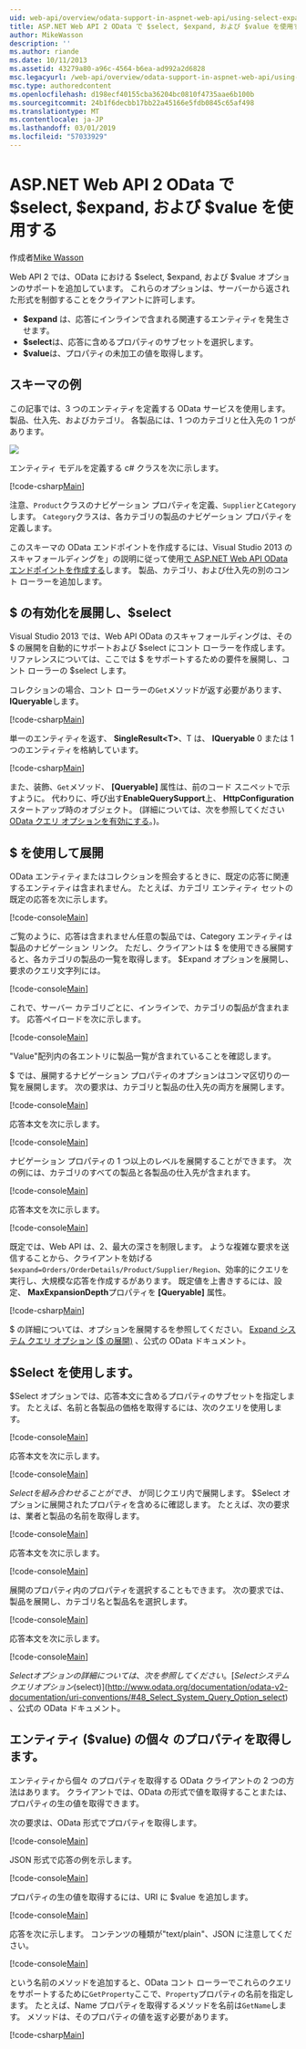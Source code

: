 ```yaml
---
uid: web-api/overview/odata-support-in-aspnet-web-api/using-select-expand-and-value
title: ASP.NET Web API 2 OData で $select, $expand, および $value を使用する |Microsoft ドキュメント
author: MikeWasson
description: ''
ms.author: riande
ms.date: 10/11/2013
ms.assetid: 43279a80-a96c-4564-b6ea-ad992a2d6828
msc.legacyurl: /web-api/overview/odata-support-in-aspnet-web-api/using-select-expand-and-value
msc.type: authoredcontent
ms.openlocfilehash: d198ecf40155cba36204bc0810f4735aae6b100b
ms.sourcegitcommit: 24b1f6decbb17bb22a45166e5fdb0845c65af498
ms.translationtype: MT
ms.contentlocale: ja-JP
ms.lasthandoff: 03/01/2019
ms.locfileid: "57033929"
---
```

<a name="using-select-expand-and-value-in-aspnet-web-api-2-odata"></a>ASP.NET Web API 2 OData で $select, $expand, および $value を使用する
====================
作成者[Mike Wasson](https://github.com/MikeWasson)

Web API 2 では、OData における $select, $expand, および $value オプションのサポートを追加しています。 これらのオプションは、サーバーから返された形式を制御することをクライアントに許可します。

- **$expand** は、応答にインラインで含まれる関連するエンティティを発生させます。
- **$select**は、応答に含めるプロパティのサブセットを選択します。
- **$value**は、プロパティの未加工の値を取得します。

## <a name="example-schema"></a>スキーマの例

この記事では、3 つのエンティティを定義する OData サービスを使用します。製品、仕入先、およびカテゴリ。 各製品には、1 つのカテゴリと仕入先の 1 つがあります。

![](using-select-expand-and-value/_static/image1.png)

エンティティ モデルを定義する c# クラスを次に示します。

[!code-csharp[Main](using-select-expand-and-value/samples/sample1.cs)]

注意、`Product`クラスのナビゲーション プロパティを定義、`Supplier`と`Category`します。 `Category`クラスは、各カテゴリの製品のナビゲーション プロパティを定義します。

このスキーマの OData エンドポイントを作成するには、Visual Studio 2013 のスキャフォールディングを」の説明に従って使用[で ASP.NET Web API OData エンドポイントを作成する](odata-v3/creating-an-odata-endpoint.md)します。 製品、カテゴリ、および仕入先の別のコント ローラーを追加します。

## <a name="enabling-expand-and-select"></a>$ の有効化を展開し、$select

Visual Studio 2013 では、Web API OData のスキャフォールディングは、その $ の展開を自動的にサポートおよび $select にコント ローラーを作成します。 リファレンスについては、ここでは $ をサポートするための要件を展開し、コント ローラーの $select します。

コレクションの場合、コント ローラーの`Get`メソッドが返す必要があります、 **IQueryable**します。

[!code-csharp[Main](using-select-expand-and-value/samples/sample2.cs)]

単一のエンティティを返す、 **SingleResult&lt;T&gt;**、T は、 **IQueryable** 0 または 1 つのエンティティを格納しています。

[!code-csharp[Main](using-select-expand-and-value/samples/sample3.cs)]

また、装飾、`Get`メソッド、 **[Queryable]** 属性は、前のコード スニペットで示すように。 代わりに、呼び出す**EnableQuerySupport**上、 **HttpConfiguration**スタートアップ時のオブジェクト。 (詳細については、次を参照してください[OData クエリ オプションを有効にする](supporting-odata-query-options.md#enable)。)。

## <a name="using-expand"></a>$ を使用して展開

OData エンティティまたはコレクションを照会するときに、既定の応答に関連するエンティティは含まれません。 たとえば、カテゴリ エンティティ セットの既定の応答を次に示します。

[!code-console[Main](using-select-expand-and-value/samples/sample4.cmd)]

ご覧のように、応答は含まれません任意の製品では、Category エンティティは製品のナビゲーション リンク。 ただし、クライアントは $ を使用できる展開すると、各カテゴリの製品の一覧を取得します。 $Expand オプションを展開し、要求のクエリ文字列には。

[!code-console[Main](using-select-expand-and-value/samples/sample5.cmd)]

これで、サーバー カテゴリごとに、インラインで、カテゴリの製品が含まれます。 応答ペイロードを次に示します。

[!code-console[Main](using-select-expand-and-value/samples/sample6.cmd)]

"Value"配列内の各エントリに製品一覧が含まれていることを確認します。

$ では、展開するナビゲーション プロパティのオプションはコンマ区切りの一覧を展開します。 次の要求は、カテゴリと製品の仕入先の両方を展開します。

[!code-console[Main](using-select-expand-and-value/samples/sample7.cmd)]

応答本文を次に示します。

[!code-console[Main](using-select-expand-and-value/samples/sample8.cmd)]

ナビゲーション プロパティの 1 つ以上のレベルを展開することができます。 次の例には、カテゴリのすべての製品と各製品の仕入先が含まれます。

[!code-console[Main](using-select-expand-and-value/samples/sample9.cmd)]

応答本文を次に示します。

[!code-console[Main](using-select-expand-and-value/samples/sample10.cmd)]

既定では、Web API は、2、最大の深さを制限します。 ような複雑な要求を送信することから、クライアントを妨げる`$expand=Orders/OrderDetails/Product/Supplier/Region`、効率的にクエリを実行し、大規模な応答を作成するがあります。 既定値を上書きするには、設定、 **MaxExpansionDepth**プロパティを **[Queryable]** 属性。

[!code-csharp[Main](using-select-expand-and-value/samples/sample11.cs)]

$ の詳細については、オプションを展開するを参照してください。 [Expand システム クエリ オプション ($ の展開)](http://www.odata.org/documentation/odata-v2-documentation/uri-conventions/#46_Expand_System_Query_Option_expand) 、公式の OData ドキュメント。

## <a name="using-select"></a>$Select を使用します。

$Select オプションでは、応答本文に含めるプロパティのサブセットを指定します。 たとえば、名前と各製品の価格を取得するには、次のクエリを使用します。

[!code-console[Main](using-select-expand-and-value/samples/sample12.cmd)]

応答本文を次に示します。

[!code-console[Main](using-select-expand-and-value/samples/sample13.cmd)]

$Select を組み合わせることができ、$ が同じクエリ内で展開します。 $Select オプションに展開されたプロパティを含めるに確認します。 たとえば、次の要求は、業者と製品の名前を取得します。

[!code-console[Main](using-select-expand-and-value/samples/sample14.cmd)]

応答本文を次に示します。

[!code-console[Main](using-select-expand-and-value/samples/sample15.cmd)]

展開のプロパティ内のプロパティを選択することもできます。 次の要求では、製品を展開し、カテゴリ名と製品名を選択します。

[!code-console[Main](using-select-expand-and-value/samples/sample16.cmd)]

応答本文を次に示します。

[!code-console[Main](using-select-expand-and-value/samples/sample17.cmd)]

$Select オプションの詳細については、次を参照してください。 [Select システム クエリ オプション ($select)](http://www.odata.org/documentation/odata-v2-documentation/uri-conventions/#48_Select_System_Query_Option_select) 、公式の OData ドキュメント。

## <a name="getting-individual-properties-of-an-entity-value"></a>エンティティ ($value) の個々 のプロパティを取得します。

エンティティから個々 のプロパティを取得する OData クライアントの 2 つの方法はあります。 クライアントでは、OData の形式で値を取得することまたは、プロパティの生の値を取得できます。

次の要求は、OData 形式でプロパティを取得します。

[!code-console[Main](using-select-expand-and-value/samples/sample18.cmd)]

JSON 形式で応答の例を示します。

[!code-console[Main](using-select-expand-and-value/samples/sample19.cmd)]

プロパティの生の値を取得するには、URI に $value を追加します。

[!code-console[Main](using-select-expand-and-value/samples/sample20.cmd)]

応答を次に示します。 コンテンツの種類が"text/plain"、JSON に注意してください。

[!code-console[Main](using-select-expand-and-value/samples/sample21.cmd)]

という名前のメソッドを追加すると、OData コント ローラーでこれらのクエリをサポートするために`GetProperty`ここで、`Property`プロパティの名前を指定します。 たとえば、Name プロパティを取得するメソッドを名前は`GetName`します。 メソッドは、そのプロパティの値を返す必要があります。

[!code-csharp[Main](using-select-expand-and-value/samples/sample22.cs)]
